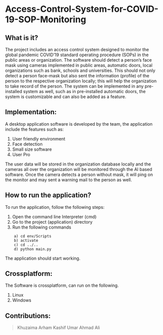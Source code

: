 # Access-Control-System-for-COVID-19-SOP-Monitoring

## What is it?

The project includes an access control system designed to monitor the global pandemic COVID’19 standard operating procedure (SOPs) in the public areas or organization. The software should detect a person’s face mask using cameras implemented in public areas, automatic doors, local organizations such as bank, schools and universities. This should not only detect a person face-mask but also sent the information (profile) of the person to the respective organization locally; this will help the organization to take record of the person. The system can be implemented in any pre-installed system as well, such as in pre-installed automatic doors, the system is customizable and can also be added as a feature.

## Implementation:

A desktop application software is developed by the team, the application include the features such as:
1.	User friendly environment 
2.	Face detection
3.	Small size software
4.	User Pro

The user data will be stored in the organization database locally and the cameras all over the organization will be monitored through the AI based software. Once the camera detects a person without mask, it will ping on the monitor and may sent a warning mail to the person as well.

## How to run the application?
To run the application, follow the following steps:

1) Open the command line Interpreter (cmd)
2) Go to the project (application) directory
3) Run the following commands
```
	a) cd env/Scripts
	b) activate
	c) cd ../..
	d) python main.py
```
The application should start working.

## Crossplatform:

The Software is crossplatform, can run on the following.
1) Linux
2) Windows

## Contributions: 
>	Khuzaima Arham
>	Kashif Umar
>	Ahmad Ali


